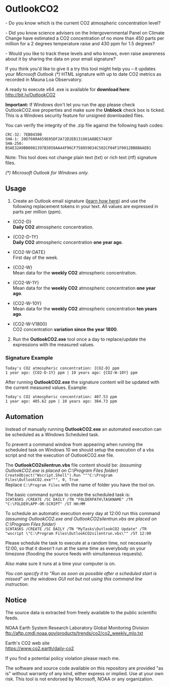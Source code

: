 # OutlookCO2
\- Do you know which is the current CO2 atmospheric concentration level?  

\- Did you know science advisers on the Intergovernmental Panel on Climate Change have estimated a CO2 concentration of no more than 450 parts per million for a 2 degrees temperature raise and 430 ppm for 1.5 degrees?  

\- Would you like to track these levels and who knows, even raise awareness about it by sharing the data on your email signature?  

If you think you'd like to give it a try this tool might help you – it updates your *Microsoft Outlook (\*)* HTML signature with up to date CO2 metrics as recorded in Mauna Loa Observatory.  

A ready to execute x64 .exe is available for **download here**: http://bit.ly/OutlookCO2  

**Important:** If Windows don't let you run the app please check OutlookCO2.exe properties and make sure the **Unblock** check box is ticked. This is a Windows security feature for unsigned downloaded files.  

You can verify the integrity of the .zip file against the following hash codes:  
```
CRC-32: 7EB04300
SHA-1: 20D7600A659E05DF2A72D2EB131001A8BE57483F
SHA-256: B5AE32A9BB0081397B3850AA44F96CF758059034C502CF04F1F0012BB8BAAEB1
```

Note: This tool does not change plain text (txt) or rich text (rtf) signature files.

*(\*) Microsoft Outlook for Windows only.*

## Usage
1. Create an Outlook email signature ([learn how here](https://support.office.com/en-us/article/create-and-add-a-signature-to-messages-8ee5d4f4-68fd-464a-a1c1-0e1c80bb27f2 "Create and add a signature to messages")) and use the following replacement tokens in your text. All values are expressed in parts per million (ppm).

* {CO2-D}         
**Daily CO2** atmospheric concentration.

* {CO2-D-1Y}   
**Daily CO2** atmospheric concentration **one year ago**.

* {CO2-W-DATE}    
First day of the week.

* {CO2-W}        
Mean data for the **weekly CO2** atmospheric concentration.

* {CO2-W-1Y}  
Mean data for the **weekly CO2** atmospheric concentration **one year ago**.

* {CO2-W-10Y}  
Mean data for the **weekly CO2** atmospheric concentration **ten years ago**.  

* {CO2-W-V1800}  
CO2 concentration **variation since the year 1800**.  

2. Run the **OutlookCO2.exe** tool once a day to replace/update the expressions with the measured values.

### Signature Example
```
Today's CO2 atmospheric concentration: {CO2-D} ppm  
1 year ago: {CO2-D-1Y} ppm | 10 years ago: {CO2-W-10Y} ppm
```

After running **OutlookCO2.exe** the signature content will be updated with the current measured values. Example:
```
Today's CO2 atmospheric concentration: 407.53 ppm  
1 year ago: 405.62 ppm | 10 years ago: 384.73 ppm
```

## Automation
Instead of manually running **OutlookCO2.exe** an automated execution can be scheduled as a Windows Scheduled task.

To prevent a command window from appearing when running the scheduled task on Windows 10 we should setup the execution of a vbs script and not the execution of OutlookCO2.exe file.

The **OutlookCO2silentrun.vbs** file content should be: *(assuming OutlookCO2.exe is placed on C:\Program Files folder)*
```CreateObject("Wscript.Shell").Run """C:\Program Files\OutlookCO2.exe""", 0, True```  
Replace ```C:\Program Files``` with the name of folder you have the tool on.

The basic command syntax to create the scheduled task is:  
```SCHTASKS /CREATE /SC DAILY /TN "FOLDERPATH\TASKNAME" /TR "C:\FOLDER\APP-OR-SCRIPT" /ST HH:MM```  

To schedule an automatic execution every day at 12:00 run this command *(assuming OutlookCO2.exe and OutlookCO2silentrun.vbs are placed on C:\Program Files folder)*  
```SCHTASKS /CREATE /SC DAILY /TN "MyTasks\OutlookCO2 Update" /TR "wscript \"C:\Program Files\OutlookCO2silentrun.vbs\"" /ST 12:00```

Please schedule the task to execute at a random time, not necessarily 12:00, so that it doesn't run at the same time as everybody on your timezone (flooding the source feeds with simultaneous requests).  

Also make sure it runs at a time your computer is on.  

*You can specify it to "Run as soon as possible after a scheduled start is missed" on the windows GUI not but not using this command line instruction.*  

## Notice
The source data is extracted from freely available to the public scientific feeds.

NOAA Earth System Research Laboratory Global Monitoring Division  
ftp://aftp.cmdl.noaa.gov/products/trends/co2/co2_weekly_mlo.txt

Earth's CO2 web site  
https://www.co2.earth/daily-co2

If you find a potential policy violation please reach me.

The software and source code available on this repository are provided "as is" without warranty of any kind, either express or implied. Use at your own risk. This tool is not endorsed by Microsoft, NOAA or any organization.
